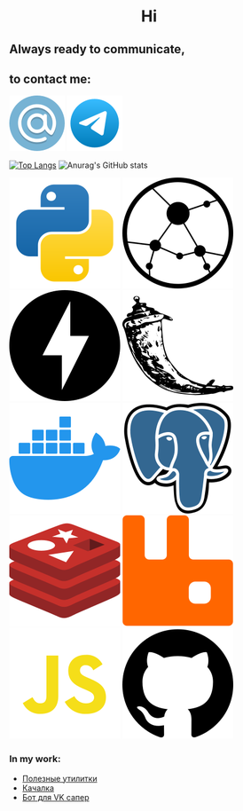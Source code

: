 # <p style="text-align: center"> Hi </p>

## Always ready to communicate,

## to contact me:

[![email.svg](src%2Femail.svg)](mailto:vivera83@yandex.ru)
[![telegram.svg](src%2Ftelegram.svg)](https://t.me/Vivera83)

[![Top Langs](https://github-readme-stats.vercel.app/api/top-langs/?username=vivera83&layout=donut&theme=dark&size_weight=0.5&count_weight=0.5&hide=html)](https://github.com/anuraghazra/github-readme-stats)
![Anurag's GitHub stats](https://github-readme-stats.vercel.app/api?username=vivera83&show_icons=true&theme=dark)

[![python](src%2Fpython.svg)](https://www.python.org/)
[![aiohttp.svg](src%2Faiohttp.svg)](https://docs.aiohttp.org/en/stable/)
[![fastapi.svg](src%2Ffastapi.svg)](https://fastapi.tiangolo.com/)
[![flask.svg](src%2Fflask.svg)](https://flask.palletsprojects.com/en/2.3.x/)
[![docker.svg](src%2Fdocker.svg)](https://www.docker.com/)
[![postgresql.svg](src%2Fpostgresql.svg)](https://www.postgresql.org/)
[![redis.svg](src%2Fredis.svg)](https://redis.io/)
[![rabbitmq.svg](src%2Frabbitmq.svg)](https://www.rabbitmq.com/)
[![javascript.svg](src%2Fjavascript.svg)](https://developer.mozilla.org/en-US/docs/Web/JavaScript)
[![github.svg](src%2Fgithub.svg)](https://github.com/)

[//]: # (https://simpleicons.org/?q=git)
[//]: # (https://www.svgrepo.com/vectors/email/4)

### In my work:

- [Полезные утилитки](https://github.com/VIVERA83/utitlites)
- [Качалка](https://github.com/VIVERA83/crawler)
- [Бот для VK сапер](https://github.com/VIVERA83/game_sapper)

